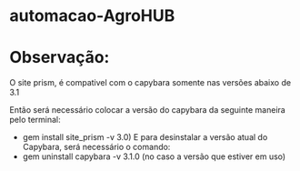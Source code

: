 # automacao-AgroHUB


# Observação:
O site prism, é compativel com o capybara somente nas versões abaixo de 3.1

Então será necessário colocar a versão do capybara da seguinte maneira pelo terminal:
* gem install site_prism -v 3.0)
E para desinstalar a versão atual do Capybara, será necessário o comando:
* gem uninstall capybara -v 3.1.0  (no caso a versão que estiver em uso)

<!-- Funcionalidades a serem automatizadas:

Painel de Gestão e Administração das Fazendas

1 Cadastro inicial (Feito)

Cadastro na plataforma pelo form http://homologacao.painel.agrohub.com.br/Conta/Cadastrar
(manual) Ativar pelo email recebido
Voltar ao http://homologacao.painel.agrohub.com.br e efetuar o login, aceitar termo de uso

2 Login com sucesso (Feito)

Voltar ao http://homologacao.painel.agrohub.com.br e efetuar o login
[futuro] validações extras de email invalido, ja cadastrado.... fluxos alternativos

3 Criar o cadastro da Fazenda (Feito)

Uma vez logado com sucesso (teste 2)
utilizar o menu lateral para acessar o cadastro de fazenda
Cadastros > Fazendas
Acesso ao link http://homologacao.painel.agrohub.com.br/Fazenda/Pesquisar
*CRUDs sempre caem na tela de pesquisa*, exemplo "Pesquisa de Fazendas"
[futuro] fluxos alternativos de pesquisa
acionamento do [novo] cadastro e preenchimento do form completo
o sistema está orientado a fazendas no Brasil somente, por enquanto
cadastrado com sucesso, volta a tela de pesquisa, listando a fazenda cadastrada
[futuro] terminar os testes do CRUD de fazendas
a fazenda aparecerá no contexto para seleção
acionado, volta ao dashboard


^ faltando terminar a lógica de contextualização da fazenda corretamente ^

______________________________________________
4 Criar primeira area da fazenda

uma vez cadastrada e contextualizada a fazenda (teste 3)
utilizar o menu lateral para acessar o cadastro de areas
Cadastros > Areas
acesso a http://homologacao.painel.agrohub.com.br/Area/Pesquisar
Caira na tela de pesquisa de áreas
BREADCRUMB: VOCÊ ESTÁ AQUI: Home Áreas Pesquisa de Áreas
acionamento do [novo] cadastro e preenchimento do form completo
(desafio) desenhar 3 pontos no mapa para garantir que a área será cadastrada
[futuro] terminar os testes do CRUD de fazendas
cadastrado com sucesso, volta a tela de pesquisa, listando a area cadastrada

5 Criar primeiro lote de animais

uma vez contextualizada a fazenda (teste 3)
utilizar o menu lateral para acessar o cadastro de lotes
Cadastros > Animais - Lote
acesso a http://homologacao.painel.agrohub.com.br/LoteAnimais/Pesquisar
Caira na tela de pesquisa de lotes
BREADCRUMB
acionamento do [novo] cadastro e preenchimento do form completo
(desafio) selecionar a area cadastrada em (teste 4)
[futuro] terminar os testes do CRUD de fazendas
(regras de negocio)
dependendo da categoria selecionada, a idade tem que ser compativel com os meses parametrizados da categoria
origem nascimento, valida a data de entrada = tem que ser iguais
cadastrado com sucesso, volta a tela de pesquisa, listando a area cadastrada

6 Verificar cadastros 4 e 5 na tela de Manejo

uma vez contextualizada a fazenda (teste 3)
utilizar o menu lateral para acessar o manejo
Manejo
acesso ao mapa da fazenda
total de animais igual ao somatorio dos lotes cadastrados
acionamento do [novo] cadastro e preenchimento do form completo
(desafio) selecionar a area cadastrada em (teste 4)
[futuro] terminar os testes do CRUD de fazendas
(regras de negocio)
dependendo da categoria selecionada, a idade tem que ser compativel com os meses parametrizados da categoria
origem nascimento, valida a data de entrada = tem que ser iguais
cadastrado com sucesso, volta a tela de pesquisa, listando a area cadastrada -->
